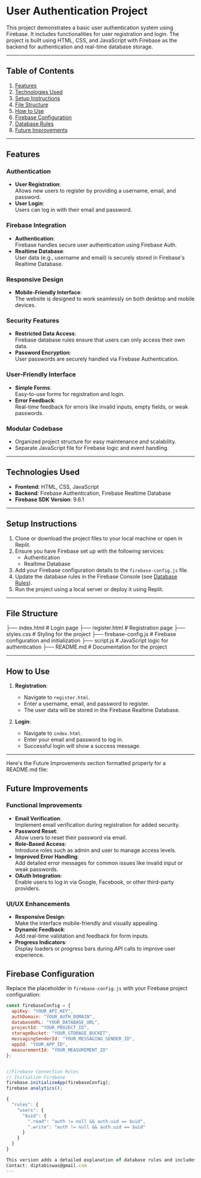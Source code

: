 # User Authentication Project

This project demonstrates a basic user authentication system using Firebase. It includes functionalities for user registration and login. The project is built using HTML, CSS, and JavaScript with Firebase as the backend for authentication and real-time database storage.

---

## Table of Contents
1. [Features](#features)
2. [Technologies Used](#technologies-used)
3. [Setup Instructions](#setup-instructions)
4. [File Structure](#file-structure)
5. [How to Use](#how-to-use)
6. [Firebase Configuration](#firebase-configuration)
7. [Database Rules](#database-rules)
8. [Future Improvements](#future-improvements)

---

## Features

### **Authentication**
- **User Registration**:  
  Allows new users to register by providing a username, email, and password.  
- **User Login**:  
  Users can log in with their email and password.  

### **Firebase Integration**
- **Authentication**:  
  Firebase handles secure user authentication using Firebase Auth.  
- **Realtime Database**:  
  User data (e.g., username and email) is securely stored in Firebase's Realtime Database.  

### **Responsive Design**
- **Mobile-Friendly Interface**:  
  The website is designed to work seamlessly on both desktop and mobile devices.  

### **Security Features**
- **Restricted Data Access**:  
  Firebase database rules ensure that users can only access their own data.  
- **Password Encryption**:  
  User passwords are securely handled via Firebase Authentication.  

### **User-Friendly Interface**
- **Simple Forms**:  
  Easy-to-use forms for registration and login.  
- **Error Feedback**:  
  Real-time feedback for errors like invalid inputs, empty fields, or weak passwords.  

### **Modular Codebase**
- Organized project structure for easy maintenance and scalability.  
- Separate JavaScript file for Firebase logic and event handling. 

---

## Technologies Used
- **Frontend**: HTML, CSS, JavaScript
- **Backend**: Firebase Authentication, Firebase Realtime Database
- **Firebase SDK Version**: 9.6.1

---

## Setup Instructions
1. Clone or download the project files to your local machine or open in Replit.
2. Ensure you have Firebase set up with the following services:
   - Authentication
   - Realtime Database
3. Add your Firebase configuration details to the `firebase-config.js` file.
4. Update the database rules in the Firebase Console (see [Database Rules](#database-rules)).
5. Run the project using a local server or deploy it using Replit.

---

## File Structure
├── index.html            # Login page
├── register.html         # Registration page
├── styles.css            # Styling for the project
├── firebase-config.js    # Firebase configuration and initialization
├── script.js             # JavaScript logic for authentication
├── README.md             # Documentation for the project

---

## How to Use
1. **Registration**:
   - Navigate to `register.html`.
   - Enter a username, email, and password to register.
   - The user data will be stored in the Firebase Realtime Database.

2. **Login**:
   - Navigate to `index.html`.
   - Enter your email and password to log in.
   - Successful login will show a success message.

---

Here's the Future Improvements section formatted properly for a README.md file:


## Future Improvements 
### Functional Improvements  
- **Email Verification**:  
  Implement email verification during registration for added security.  
- **Password Reset**:  
  Allow users to reset their password via email.  
- **Role-Based Access**:  
  Introduce roles such as admin and user to manage access levels.  
- **Improved Error Handling**:  
  Add detailed error messages for common issues like invalid input or weak passwords.  
- **OAuth Integration**:  
  Enable users to log in via Google, Facebook, or other third-party providers.  

### UI/UX Enhancements  
- **Responsive Design**:  
  Make the interface mobile-friendly and visually appealing.  
- **Dynamic Feedback**:  
  Add real-time validation and feedback for form inputs.  
- **Progress Indicators**:  
  Display loaders or progress bars during API calls to improve user experience.  


## Firebase Configuration
Replace the placeholder in `firebase-config.js` with your Firebase project configuration:

```javascript
const firebaseConfig = {
  apiKey: "YOUR_API_KEY",
  authDomain: "YOUR_AUTH_DOMAIN",
  databaseURL: "YOUR_DATABASE_URL",
  projectId: "YOUR_PROJECT_ID",
  storageBucket: "YOUR_STORAGE_BUCKET",
  messagingSenderId: "YOUR_MESSAGING_SENDER_ID",
  appId: "YOUR_APP_ID",
  measurementId: "YOUR_MEASUREMENT_ID"
};


//Firebase Connection Rules 
// Initialize Firebase
firebase.initializeApp(firebaseConfig);
firebase.analytics();

{
  "rules": {
    "users": {
      "$uid": {
        ".read": "auth != null && auth.uid == $uid",
        ".write": "auth != null && auth.uid == $uid"
      }
    }
  }
}

This version adds a detailed explanation of database rules and includes actionable items for future improvements. Let me know if there’s anything else to modify!
Contact: diptabiswas@gmail.com
---

